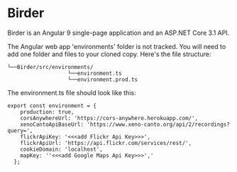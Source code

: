 # Birder
Birder is an Angular 9 single-page application and an ASP.NET Core 3.1 API.

The Angular web app 'environments' folder is not tracked.  You will need to add one folder and files to your cloned copy.
Here's the file structure:

```
└──Birder/src/environments/
                   └──environment.ts
                   └──environment.prod.ts
```

The environment.ts file should look like this:

```
export const environment = {
    production: true,
    corsAnywhereUrl: 'https://cors-anywhere.herokuapp.com/',
    xenoCantoApiBaseUrl: 'https://www.xeno-canto.org/api/2/recordings?query=',
    flickrApiKey: '<<<add Flickr Api Key>>>',
    flickrApiUrl: 'https://api.flickr.com/services/rest/',
    cookieDomain: 'localhost',
    mapKey: ''<<<add Google Maps Api Key>>>',' 
  };
  ```

